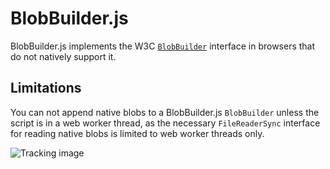 BlobBuilder.js
==============

BlobBuilder.js implements the W3C [`BlobBuilder`][1] interface in browsers that do
not natively support it.

Limitations
-----------

You can not append native blobs to a BlobBuilder.js `BlobBuilder` unless the script is in
a web worker thread, as the necessary `FileReaderSync` interface for reading native blobs
is limited to web worker threads only.

![Tracking image](//in.getclicky.com/212712ns.gif)

  [1]: http://www.w3.org/TR/file-writer-api/#the-blobbuilder-interface

